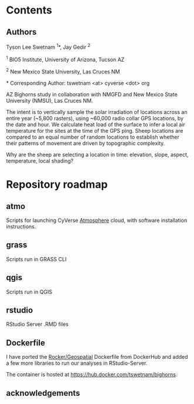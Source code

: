 # Contents

## Authors

Tyson Lee Swetnam <sup>1</sup>*, Jay Gedir <sup>2</sup>

<sup>1</sup> BIO5 Institute, University of Arizona, Tucson AZ

<sup>2</sup> New Mexico State University, Las Cruces NM

\* Corresponding Author: tswetnam \<at> cyverse \<dot> org

AZ Bighorns study in collaboration with NMGFD and New Mexico State University (NMSU), Las Cruces NM.

The intent is to vertically sample the solar irradiation of locations across an entire year (~5,800 rasters), using ~60,000 radio collar GPS locations, by the date and hour. We calculate heat load of the surface to infer a local air temperature for the sites at the time of the GPS ping. Sheep locations are compared to an equal number of random locations to establish whether their patterns of movement are driven by topographic complexity. 

Why are the sheep are selecting a location in time: elevation, slope, aspect, temperature, local shading?

# Repository roadmap

## atmo

Scripts for launching CyVerse [Atmosphere](https://atmo.cyverse.org) cloud, with software installation instructions.

## grass

Scripts run in GRASS CLI

## qgis

Scripts run in QGIS

## rstudio

RStudio Server .RMD files

## Dockerfile

I have ported the [Rocker/Geospatial](https://hub.docker.com/r/rocker/geospatial/) Dockerfile from DockerHub and added a few more libraries to run our analyses in RStudio-Server.

The container is hosted at https://hub.docker.com/tswetnam/bighorns.


## acknowledgements

